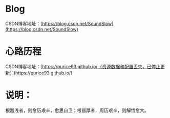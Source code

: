 # Blog
CSDN博客地址：[https://blog.csdn.net/SoundSlow](https://blog.csdn.net/SoundSlow)
# 心路历程
CSDN博客地址：[https://purice93.github.io/（资源数据和配置丢失，已停止更新）](https://purice93.github.io/)
# 说明：
根器浅者，则愈历艰辛，愈思自卫；根器厚者，周历艰辛，则解悟愈大。
